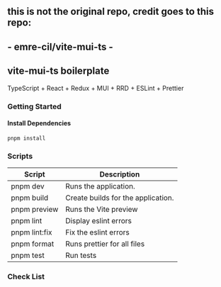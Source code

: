 ## this is not the original repo, credit goes to this repo:

## - emre-cil/vite-mui-ts -

## vite-mui-ts boilerplate

TypeScript + React + Redux + MUI + RRD + ESLint + Prettier

### Getting Started

#### Install Dependencies

```
pnpm install
```

### Scripts

| Script        | Description                        |
| ------------- | ---------------------------------- |
| pnpm dev      | Runs the application.              |
| pnpm build    | Create builds for the application. |
| pnpm preview  | Runs the Vite preview              |
| pnpm lint     | Display eslint errors              |
| pnpm lint:fix | Fix the eslint errors              |
| pnpm format   | Runs prettier for all files        |
| pnpm test     | Run tests                          |

### Check List

```

```
